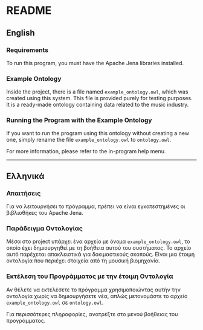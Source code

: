 # README
 
 ## English
 
 ### Requirements
 To run this program, you must have the Apache Jena libraries installed.
 
 ### Example Ontology
 Inside the project, there is a file named `example_ontology.owl`, which was created using this system. This file is provided purely for testing purposes. It is a ready-made ontology containing data related to the music industry.
 
 ### Running the Program with the Example Ontology
 If you want to run the program using this ontology without creating a new one, simply rename the file `example_ontology.owl` to `ontology.owl`.
 
 For more information, please refer to the in-program help menu.
 
 ---
 
 ## Ελληνικά
 
 ### Απαιτήσεις
 Για να λειτουργήσει το πρόγραμμα, πρέπει να είναι εγκατεστημένες οι βιβλιοθήκες του Apache Jena.
 
 ### Παράδειγμα Οντολογίας
 Μέσα στο project υπάρχει ένα αρχείο με όνομα `example_ontology.owl`, το οποίο έχει δημιουργηθεί με τη βοήθεια αυτού του συστήματος. Το αρχείο αυτό παρέχεται αποκλειστικά για δοκιμαστικούς σκοπούς. Είναι μια έτοιμη οντολογία που περιέχει στοιχεία από τη μουσική βιομηχανία.
 
 ### Εκτέλεση του Προγράμματος με την έτοιμη Οντολογία
 Αν θέλετε να εκτελέσετε το πρόγραμμα χρησιμοποιώντας αυτήν την οντολογία χωρίς να δημιουργήσετε νέα, απλώς μετονομάστε το αρχείο `example_ontology.owl` σε `ontology.owl`.
 
 Για περισσότερες πληροφορίες, ανατρέξτε στο μενού βοήθειας του προγράμματος.
